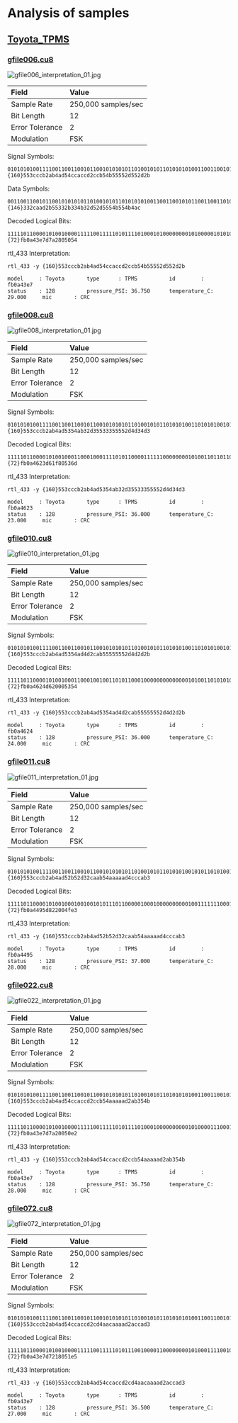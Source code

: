﻿# Analysis of samples

## [Toyota_TPMS](../ANALYSIS.md)

### [gfile006.cu8](../gfile006.cu8)

![gfile006_interpretation_01.jpg](gfile006_interpretation_01.jpg)

| Field              | Value               |
|:------             |:-----               |
| Sample Rate        | 250,000 samples/sec |
| Bit Length         | 12                  |
| Error Tolerance    | 2                   |
| Modulation         | FSK                 |

Signal Symbols:

```
0101010100111100110011001011001010101011010010101101010101001100110010101100110011010010110011001011010101001011010101010101010100101101010101010010110100101011
{160}553cccb2ab4ad54ccaccd2ccb54b55552d552d2b
```

Data Symbols:

```
00110011001011001010101011010010101101010101001100110010101100110011010010110011001011010101001011010101010101010100101101010101010010110100101011
{146}332caad2b55332b334b32d52d5554b554b4ac
```

Decoded Logical Bits:

```
111110110000101001000011111001111101011110100010100000000101000001010100
{72}fb0a43e7d7a2805054
```

rtl_433 Interpretation:

`rtl_433 -y {160}553cccb2ab4ad54ccaccd2ccb54b55552d552d2b`

```
model     : Toyota       type      : TPMS          id        : fb0a43e7
status    : 128          pressure_PSI: 36.750      temperature_C: 29.000     mic       : CRC
```

### [gfile008.cu8](../gfile008.cu8)

![gfile008_interpretation_01.jpg](gfile008_interpretation_01.jpg)

| Field              | Value               |
|:------             |:-----               |
| Sample Rate        | 250,000 samples/sec |
| Bit Length         | 12                  |
| Error Tolerance    | 2                   |
| Modulation         | FSK                 |

Signal Symbols:

```
0101010100111100110011001011001010101011010010101101010100110101010010101011001100101101001101010101001100110011010101010101010100101101010011010011010011010011
{160}553cccb2ab4ad5354ab32d35533355552d4d34d3
```

Decoded Logical Bits:

```
111110110000101001000110001000111101011000011111100000000101001101101101
{72}fb0a4623d61f80536d
```

rtl_433 Interpretation:

`rtl_433 -y {160}553cccb2ab4ad5354ab32d35533355552d4d34d3`

```
model     : Toyota       type      : TPMS          id        : fb0a4623
status    : 128          pressure_PSI: 36.000      temperature_C: 23.000     mic       : CRC
```


### [gfile010.cu8](../gfile010.cu8)

![gfile010_interpretation_01.jpg](gfile010_interpretation_01.jpg)

| Field              | Value               |
|:------             |:-----               |
| Sample Rate        | 250,000 samples/sec |
| Bit Length         | 12                  |
| Error Tolerance    | 2                   |
| Modulation         | FSK                 |

Signal Symbols:

```
0101010100111100110011001011001010101011010010101101010100110101010010101101010011010010110010101011010101010101010101010101010100101101010011010010110100101011
{160}553cccb2ab4ad5354ad4d2cab55555552d4d2d2b
```

Decoded Logical Bits:

```
111110110000101001000110001001001101011000100000000000000101001101010100
{72}fb0a4624d620005354
```

rtl_433 Interpretation:

`rtl_433 -y {160}553cccb2ab4ad5354ad4d2cab55555552d4d2d2b`

```
model     : Toyota       type      : TPMS          id        : fb0a4624
status    : 128          pressure_PSI: 36.000      temperature_C: 24.000     mic       : CRC
```



### [gfile011.cu8](../gfile011.cu8)

![gfile011_interpretation_01.jpg](gfile011_interpretation_01.jpg)

| Field              | Value               |
|:------             |:-----               |
| Sample Rate        | 250,000 samples/sec |
| Bit Length         | 12                  |
| Error Tolerance    | 2                   |
| Modulation         | FSK                 |

Signal Symbols:

```
0101010100111100110011001011001010101011010010101101010100101011010100101101001100101100101010101011010101001010101010101010101011010100110011001100101010110011
{160}553cccb2ab4ad52b52d32caab54aaaaad4cccab3
```

Decoded Logical Bits:

```
111110110000101001000100100101011101100000100010000000000100111111100011
{72}fb0a4495d822004fe3
```

rtl_433 Interpretation:

`rtl_433 -y {160}553cccb2ab4ad52b52d32caab54aaaaad4cccab3`

```
model     : Toyota       type      : TPMS          id        : fb0a4495
status    : 128          pressure_PSI: 37.000      temperature_C: 28.000     mic       : CRC
```

### [gfile022.cu8](../gfile022.cu8)

![gfile022_interpretation_01.jpg](gfile022_interpretation_01.jpg)

| Field              | Value               |
|:------             |:-----               |
| Sample Rate        | 250,000 samples/sec |
| Bit Length         | 12                  |
| Error Tolerance    | 2                   |
| Modulation         | FSK                 |

Signal Symbols:

```
0101010100111100110011001011001010101011010010101101010101001100110010101100110011010010110011001011010101001010101010101010101011010010101010110011010101001011
{160}553cccb2ab4ad54ccaccd2ccb54aaaaad2ab354b
```

Decoded Logical Bits:

```
111110110000101001000011111001111101011110100010000000000101000011100010
{72}fb0a43e7d7a20050e2
```

rtl_433 Interpretation:

`rtl_433 -y {160}553cccb2ab4ad54ccaccd2ccb54aaaaad2ab354b`

```
model     : Toyota       type      : TPMS          id        : fb0a43e7
status    : 128          pressure_PSI: 36.750      temperature_C: 28.000     mic       : CRC
```


### [gfile072.cu8](../gfile072.cu8)

![gfile072_interpretation_01.jpg](gfile072_interpretation_01.jpg)

| Field              | Value               |
|:------             |:-----               |
| Sample Rate        | 250,000 samples/sec |
| Bit Length         | 12                  |
| Error Tolerance    | 2                   |
| Modulation         | FSK                 |

Signal Symbols:

```
0101010100111100110011001011001010101011010010101101010101001100110010101100110011010010110011010100101010101100101010101010101011010010101011001100101011010011
{160}553cccb2ab4ad54ccaccd2cd4aacaaaad2accad3
```

Decoded Logical Bits:

```
111110110000101001000011111001111101011100100001100000000101000111100101
{72}fb0a43e7d7218051e5
```

rtl_433 Interpretation:

`rtl_433 -y {160}553cccb2ab4ad54ccaccd2cd4aacaaaad2accad3`

```
model     : Toyota       type      : TPMS          id        : fb0a43e7
status    : 128          pressure_PSI: 36.500      temperature_C: 27.000     mic       : CRC
```

